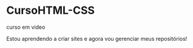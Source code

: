 # CursoHTML-CSS
 curso em video

Estou aprendendo a criar sites e agora vou gerenciar meus repositórios!